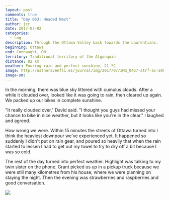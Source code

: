 ```yaml
---
layout: post
comments: true
title: "Day 063: Headed West"
author: jcr
date: 2017-07-02
categories:
  - Log
description: Through the Ottawa Valley back towards the Laurentians.
beginning: Ottawa
end: Connaught, ON
territory: Traditional territory of the Algonquin
distance: 82 km
weather: Pouring rain and perfect sunshine, 21 ºC
image: http://astheravenfli.es/journal/img/2017/07/IMG_0467-atrf-ac-2000-web.jpg
image-sm:
---
```


In the morning, there was blue sky littered with cumulus clouds. After a while it clouded over, looked like it was going to rain, then cleared up again. We packed up our bikes in complete sunshine.

"It really clouded over," David said. "I thought you guys had missed your chance to bike in nice weather, but it looks like you're in the clear." I laughed and agreed. 

How wrong we were. Within 15 minutes the streets of Ottawa turned into I think the heaviest downpour we've experienced yet. It happened so suddenly I didn't put on rain gear, and poured so heavily that when the rain started to lessen I had to get out my towel to try to dry off a bit because I was so cold.

The rest of the day turned into perfect weather. Highlight was talking to my twin sister on the phone. Grant picked us up in a pickup truck because we were still many kilometres from his house, where we were planning on staying the night. Then the evening was strawberries and raspberries and good conversation.

<img src="http://astheravenfli.es/journal/img/2017/07/IMG_0471-atrf-ac-2000-web.jpg">